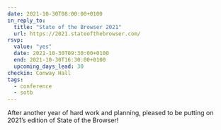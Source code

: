 ```yaml
---
date: 2021-10-30T08:00:00+0100
in_reply_to:
  title: "State of the Browser 2021"
  url: https://2021.stateofthebrowser.com/
rsvp:
  value: "yes"
  date: 2021-10-30T09:30:00+0100
  end: 2021-10-30T16:30:00+0100
  upcoming_days_lead: 30
checkin: Conway Hall
tags:
  - conference
  - sotb
---
```


After another year of hard work and planning, pleased to be putting on 2021’s edition of State of the Browser!
